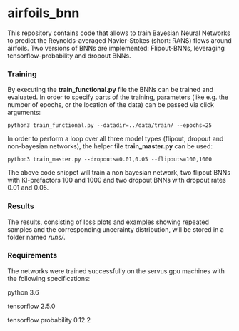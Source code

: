 # airfoils_bnn
This repository contains code that allows to train Bayesian Neural Networks to predict the Reynolds-averaged Navier-Stokes (short: RANS) flows around airfoils. Two versions of BNNs are implemented: Flipout-BNNs, leveraging tensorflow-probability and dropout BNNs. 
### Training
By executing the __train_functional.py__ file the BNNs can be trained and evaluated. In order to specify parts of the training, parameters (like e.g. the number of epochs, or the location of the data) can be passed via click arguments:

```python3 train_functional.py --datadir=../data/train/ --epochs=25```

In order to perform a loop over all three model types (flipout, dropout and non-bayesian networks), the helper file __train_master.py__ can be used:

```python3 train_master.py --dropouts=0.01,0.05 --flipouts=100,1000```

The above code snippet will train a non bayesian network, two flipout BNNs with Kl-prefactors 100 and 1000 and two dropout BNNs with dropout rates 0.01 and 0.05.

### Results
The results, consisting of loss plots and examples showing repeated samples and the corresponding uncerainty distribution, will be stored in a folder named *runs/*.

### Requirements
The networks were trained successfully on the servus gpu machines with the following specifications:

python 3.6

tensorflow 2.5.0

tensorflow probability 0.12.2
